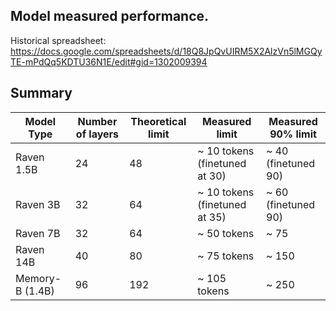 ## Model measured performance.

Historical spreadsheet: https://docs.google.com/spreadsheets/d/18Q8JpQvUIRM5X2AlzVn5lMGQyTE-mPdQq5KDTU36N1E/edit#gid=1302009394

## Summary

| Model Type      | Number of layers | Theoretical limit | Measured limit                   | Measured 90% limit   |
|-----------------|------------------|-------------------|----------------------------------|----------------------|
| Raven 1.5B      | 24               | 48                | ~ 10 tokens (finetuned at 30)    | ~ 40 (finetuned 90)  |
| Raven 3B        | 32               | 64                | ~ 10 tokens (finetuned at 35)    | ~ 60 (finetuned 90)  |
| Raven 7B        | 32               | 64                | ~ 50 tokens                      | ~ 75                 |
| Raven 14B       | 40               | 80                | ~ 75 tokens                      | ~ 150                |
| Memory-B (1.4B) | 96               | 192               | ~ 105 tokens                     | ~ 250                |
